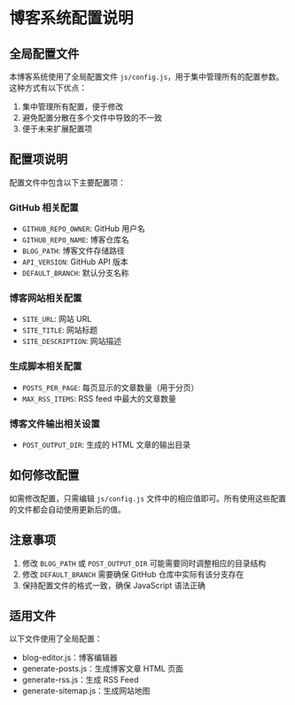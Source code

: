 # 博客系统配置说明

## 全局配置文件

本博客系统使用了全局配置文件 `js/config.js`，用于集中管理所有的配置参数。这种方式有以下优点：

1. 集中管理所有配置，便于修改
2. 避免配置分散在多个文件中导致的不一致
3. 便于未来扩展配置项

## 配置项说明

配置文件中包含以下主要配置项：

### GitHub 相关配置
- `GITHUB_REPO_OWNER`: GitHub 用户名
- `GITHUB_REPO_NAME`: 博客仓库名
- `BLOG_PATH`: 博客文件存储路径
- `API_VERSION`: GitHub API 版本
- `DEFAULT_BRANCH`: 默认分支名称

### 博客网站相关配置
- `SITE_URL`: 网站 URL
- `SITE_TITLE`: 网站标题
- `SITE_DESCRIPTION`: 网站描述

### 生成脚本相关配置
- `POSTS_PER_PAGE`: 每页显示的文章数量（用于分页）
- `MAX_RSS_ITEMS`: RSS feed 中最大的文章数量

### 博客文件输出相关设置
- `POST_OUTPUT_DIR`: 生成的 HTML 文章的输出目录

## 如何修改配置

如需修改配置，只需编辑 `js/config.js` 文件中的相应值即可。所有使用这些配置的文件都会自动使用更新后的值。

## 注意事项

1. 修改 `BLOG_PATH` 或 `POST_OUTPUT_DIR` 可能需要同时调整相应的目录结构
2. 修改 `DEFAULT_BRANCH` 需要确保 GitHub 仓库中实际有该分支存在
3. 保持配置文件的格式一致，确保 JavaScript 语法正确

## 适用文件

以下文件使用了全局配置：

- blog-editor.js：博客编辑器
- generate-posts.js：生成博客文章 HTML 页面
- generate-rss.js：生成 RSS Feed
- generate-sitemap.js：生成网站地图

